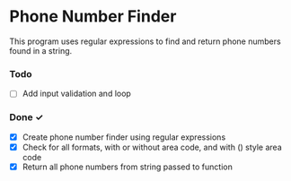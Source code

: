 # Phone Number Finder

This program uses regular expressions to find and return phone numbers found in a string.

### Todo

- [ ] Add input validation and loop

### Done ✓

- [X] Create phone number finder using regular expressions
- [X] Check for all formats, with or without area code, and with () style area code
- [X] Return all phone numbers from string passed to function